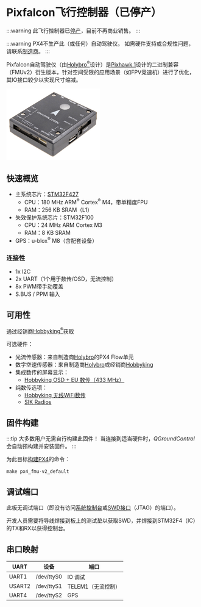 # Pixfalcon飞行控制器（已停产）

<Badge type="info" text="已停产" />

:::warning
此飞行控制器已[停产](../flight_controller/autopilot_experimental.md)，目前不再商业销售。
:::

:::warning
PX4不生产此（或任何）自动驾驶仪。
如需硬件支持或合规性问题，请联系[制造商](https://holybro.com/)。
:::

Pixfalcon自动驾驶仪（由[Holybro<sup>&reg;</sup>](https://holybro.com/)设计）是[Pixhawk 1](../flight_controller/pixhawk.md)设计的二进制兼容（FMUv2）衍生版本，针对空间受限的应用场景（如FPV竞速机）进行了优化，其IO接口较少以实现尺寸缩减。

![Pixfalcon主图](../../assets/hardware/hardware-pixfalcon.png)

## 快速概览

- 主系统芯片：[STM32F427](http://www.st.com/web/en/catalog/mmc/FM141/SC1169/SS1577/LN1789)
  - CPU：180 MHz ARM<sup>&reg;</sup> Cortex<sup>&reg;</sup> M4，带单精度FPU
  - RAM：256 KB SRAM（L1）
- 失效保护系统芯片：STM32F100
  - CPU：24 MHz ARM Cortex M3
  - RAM：8 KB SRAM
- GPS：u-blox<sup>&reg;</sup> M8（含配套设备）

### 连接性

- 1x I2C
- 2x UART（1个用于数传/OSD，无流控制）
- 8x PWM带手动覆盖
- S.BUS / PPM 输入

## 可用性

通过经销商[Hobbyking<sup>&reg;</sup>](https://hobbyking.com/en_us/pixfalcon-micro-px4-autopilot-plus-micro-m8n-gps-and-mega-pbd-power-module.html)获取

可选硬件：

- 光流传感器：来自制造商[Holybro](https://holybro.com/products/px4flow)的PX4 Flow单元
- 数字空速传感器：来自制造商[Holybro](https://holybro.com/products/digital-air-speed-sensor)或经销商[Hobbyking](https://hobbyking.com/en_us/hkpilot-32-digital-air-speed-sensor-and-pitot-tube-set.html)
- 集成数传的屏幕显示：
  - [Hobbyking OSD + EU 数传（433 MHz）](https://hobbyking.com/en_us/micro-hkpilot-telemetry-radio-module-with-on-screen-display-osd-unit-433mhz.html)
- 纯数传选项：
  - [Hobbyking 无线WiFi数传](https://hobbyking.com/en_us/apm-pixhawk-wireless-wifi-radio-module.html)
  - [SIK Radios](../telemetry/sik_radio.md)

## 固件构建

:::tip
大多数用户无需自行构建此固件！
当连接到适当硬件时，_QGroundControl_ 会自动预构建并安装固件。
:::

为此目标[构建PX4](../dev_setup/building_px4.md)的命令：

```
make px4_fmu-v2_default
```

## 调试端口

此板无调试端口（即没有访问[系统控制台](../debug/system_console.md)或[SWD接口](../debug/swd_debug.md)（JTAG）的端口）。

开发人员需要将导线焊接到板上的测试垫以获取SWD，并焊接到STM32F4（IC）的TX和RX以获得控制台。

## 串口映射

| UART   | 设备       | 端口                     |
| ------ | ---------- | ------------------------ |
| UART1  | /dev/ttyS0 | IO 调试                 |
| USART2 | /dev/ttyS1 | TELEM1（无流控制）      |
| UART4  | /dev/ttyS2 | GPS                     |

<!-- 注：通过 https://github.com/PX4/PX4-user_guide/pull/672#issuecomment-598198434 获取端口 -->